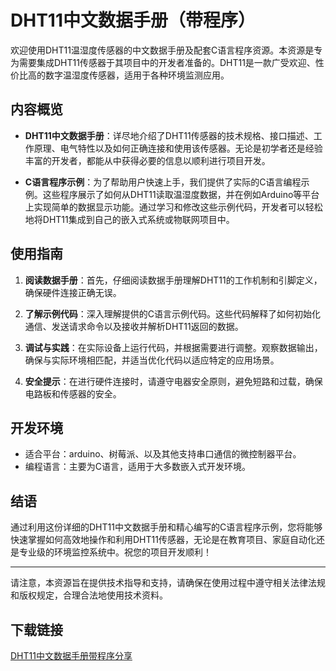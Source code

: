 # DHT11中文数据手册（带程序）

欢迎使用DHT11温湿度传感器的中文数据手册及配套C语言程序资源。本资源是专为需要集成DHT11传感器于其项目中的开发者准备的。DHT11是一款广受欢迎、性价比高的数字温湿度传感器，适用于各种环境监测应用。

## 内容概览

- **DHT11中文数据手册**：详尽地介绍了DHT11传感器的技术规格、接口描述、工作原理、电气特性以及如何正确连接和使用该传感器。无论是初学者还是经验丰富的开发者，都能从中获得必要的信息以顺利进行项目开发。
  
- **C语言程序示例**：为了帮助用户快速上手，我们提供了实际的C语言编程示例。这些程序展示了如何从DHT11读取温湿度数据，并在例如Arduino等平台上实现简单的数据显示功能。通过学习和修改这些示例代码，开发者可以轻松地将DHT11集成到自己的嵌入式系统或物联网项目中。

## 使用指南

1. **阅读数据手册**：首先，仔细阅读数据手册理解DHT11的工作机制和引脚定义，确保硬件连接正确无误。
   
2. **了解示例代码**：深入理解提供的C语言示例代码。这些代码解释了如何初始化通信、发送请求命令以及接收并解析DHT11返回的数据。

3. **调试与实践**：在实际设备上运行代码，并根据需要进行调整。观察数据输出，确保与实际环境相匹配，并适当优化代码以适应特定的应用场景。

4. **安全提示**：在进行硬件连接时，请遵守电器安全原则，避免短路和过载，确保电路板和传感器的安全。

## 开发环境

- 适合平台：arduino、树莓派、以及其他支持串口通信的微控制器平台。
- 编程语言：主要为C语言，适用于大多数嵌入式开发环境。

## 结语

通过利用这份详细的DHT11中文数据手册和精心编写的C语言程序示例，您将能够快速掌握如何高效地操作和利用DHT11传感器，无论是在教育项目、家庭自动化还是专业级的环境监控系统中。祝您的项目开发顺利！

---

请注意，本资源旨在提供技术指导和支持，请确保在使用过程中遵守相关法律法规和版权规定，合理合法地使用技术资料。

## 下载链接

[DHT11中文数据手册带程序分享](https://pan.quark.cn/s/62b335bae572)